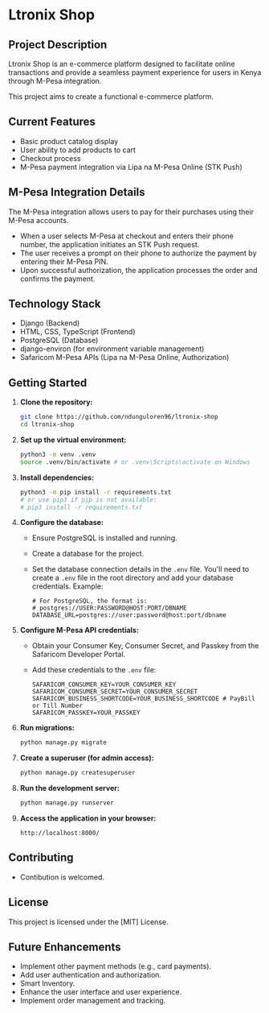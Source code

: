# Ltronix Shop

## Project Description

Ltronix Shop is an e-commerce platform designed to facilitate online transactions and provide a seamless payment experience for users in Kenya through M-Pesa integration.

This project aims to create a functional e-commerce platform.

## Current Features

- Basic product catalog display
- User ability to add products to cart
- Checkout process
- M-Pesa payment integration via Lipa na M-Pesa Online (STK Push)

## M-Pesa Integration Details

The M-Pesa integration allows users to pay for their purchases using their M-Pesa accounts.

- When a user selects M-Pesa at checkout and enters their phone number, the application initiates an STK Push request.
- The user receives a prompt on their phone to authorize the payment by entering their M-Pesa PIN.
- Upon successful authorization, the application processes the order and confirms the payment.

## Technology Stack

- Django (Backend)
- HTML, CSS, TypeScript (Frontend)
- PostgreSQL (Database)
- django-environ (for environment variable management)
- Safaricom M-Pesa APIs (Lipa na M-Pesa Online, Authorization)

## Getting Started

1.  **Clone the repository:**

    ```bash
    git clone https://github.com/ndunguloren96/ltronix-shop
    cd ltronix-shop
    ```

2.  **Set up the virtual environment:**

    ```bash
    python3 -m venv .venv
    source .venv/bin/activate # or .venv\Scripts\activate on Windows
    ```

3.  **Install dependencies:**

    ```bash
    python3 -m pip install -r requirements.txt
    # or use pip3 if pip is not available:
    # pip3 install -r requirements.txt
    ```

4.  **Configure the database:**

    - Ensure PostgreSQL is installed and running.
    - Create a database for the project.
    - Set the database connection details in the `.env` file. You'll need to create a `.env` file in the root directory and add your database credentials. Example:

      ```
      # For PostgreSQL, the format is:
      # postgres://USER:PASSWORD@HOST:PORT/DBNAME
      DATABASE_URL=postgres://user:password@host:port/dbname
      ```

5.  **Configure M-Pesa API credentials:**

    - Obtain your Consumer Key, Consumer Secret, and Passkey from the Safaricom Developer Portal.
    - Add these credentials to the `.env` file:

      ```
      SAFARICOM_CONSUMER_KEY=YOUR_CONSUMER_KEY
      SAFARICOM_CONSUMER_SECRET=YOUR_CONSUMER_SECRET
      SAFARICOM_BUSINESS_SHORTCODE=YOUR_BUSINESS_SHORTCODE # PayBill or Till Number
      SAFARICOM_PASSKEY=YOUR_PASSKEY
      ```

6.  **Run migrations:**

    ```bash
    python manage.py migrate
    ```

7.  **Create a superuser (for admin access):**

    ```bash
    python manage.py createsuperuser
    ```

8.  **Run the development server:**

    ```bash
    python manage.py runserver
    ```

9.  **Access the application in your browser:**

    ```
    http://localhost:8000/
    ```

## Contributing

- Contibution is welcomed.

## License

This project is licensed under the [MIT] License.

## Future Enhancements

- Implement other payment methods (e.g., card payments).
- Add user authentication and authorization.
- Smart Inventory.
- Enhance the user interface and user experience.
- Implement order management and tracking.
